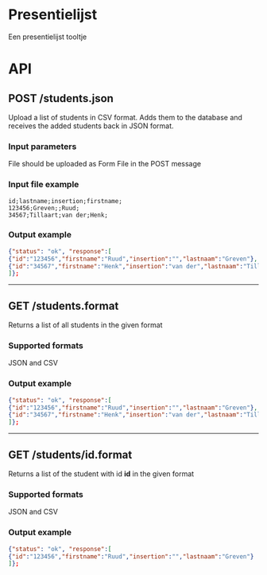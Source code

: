 # Presentielijst
Een presentielijst tooltje

# API

## POST /students.json
Upload a list of students in CSV format. Adds them to the database and receives the added students back in JSON format.

### Input parameters
File should be uploaded as Form File in the POST message

### Input file example
```csv
id;lastname;insertion;firstname;
123456;Greven;;Ruud;
34567;Tillaart;van der;Henk;
```

### Output example
```json
{"status": "ok", "response":[
{"id":"123456","firstname":"Ruud","insertion":"","lastnaam":"Greven"},
{"id":"34567","firstname":"Henk","insertion":"van der","lastnaam":"Tillaart"}
]};
```


***
## GET /students.__format__
Returns a list of all students in the given format

### Supported formats
JSON and CSV

### Output example
```json
{"status": "ok", "response":[
{"id":"123456","firstname":"Ruud","insertion":"","lastnaam":"Greven"},
{"id":"34567","firstname":"Henk","insertion":"van der","lastnaam":"Tillaart"}
]};
```


***
## GET /students/__id__.__format__
Returns a list of the student with id __id__ in the given format

### Supported formats
JSON and CSV

### Output example
```json
{"status": "ok", "response":[
{"id":"123456","firstname":"Ruud","insertion":"","lastnaam":"Greven"}
]};
```

 
